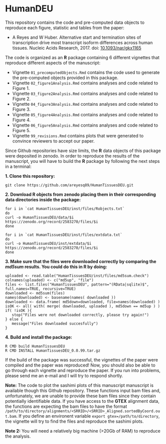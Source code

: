 # HumanDEU

This repository contains the code and pre-computed data objects to reproduce each figure, statistic 
and tables from the paper:

* A Reyes and W Huber. Alternative start and termination sites of transcription drive most transcript isoform 
differences across human tissues. Nucleic Acids Research, 2017. 
doi: [10.1093/nar/gkx1165](https://www.doi.org/10.1093/nar/gkx1165)

The code is organized as an **R** package containing 6 different vignettes that reproduce 
different aspects of the manuscript:

* Vignette `01_precomputedObjects.Rmd` contains the code used to generate the pre-computed objects provided in this package. 
* Vignette `02_figure1Analysis.Rmd` contains analyses and code related to Figure 1. 
* Vignette `03_figure2Analysis.Rmd` contains analyses and code related to Figure 2.
* Vignette `04_figure3Analysis.Rmd` contains analyses and code related to Figure 3.
* Vignette `05_figure4Analysis.Rmd` contains analyses and code related to Figure 4.
* Vignette `06_figure5Analysis.Rmd` contains analyses and code related to Figure 5.
* Vignette `99_revisions.Rmd` contains plots that were generated to convince reviewers to accept our paper.

Since Github repositories have size limits, the **R** data objects of this package were deposited in
zenodo. In order to reproduce the results of the manuscript, you will have to build the **R** package by 
following the next steps in a terminal:

**1. Clone this repository:**

```
git clone https://github.com/areyesq89/HumanTissuesDEU.git
```

**2. Download **R** objects from zenodo placing them in their corresponding data directories inside the package:**

```
for i in `cat HumanTissuesDEU/inst/files/Robjects.txt`
do
curl -o HumanTissuesDEU/data/$i https://zenodo.org/record/2583270/files/$i
done

for i in `cat HumanTissuesDEU/inst/files/extdata.txt`
do
curl -o HumanTissuesDEU/inst/extdata/$i https://zenodo.org/record/2583270/files/$i
done

```

**3. Make sure that the files were downloaded correctly by comparing the *md5sum* results. You could do this in **R** by doing:**

```
uploaded <- read.table("HumanTissuesDEU/inst/files/md5sum.check")
colnames(uploaded) <- c("md5up", "file")
files <- list.files("HumanTissuesDEU", pattern="(RData|sqlite)$", full.names=TRUE, recursive=TRUE)
downloaded <- md5sum(files)
names(downloaded) <- basename(names( downloaded ))
downloaded <- data.frame( md5down=downloaded, file=names(downloaded) )
isOK <- all( with( merge( downloaded, uploaded ), md5down == md5up ) )
if( !isOK ){ 
   stop("Files were not downloaded correctly, please try again!") 
} else { 
   message("Files downloaded succesfully")
}
```

**4. Build and install the package:**

```
R CMD build HumanTissuesDEU
R CMD INSTALL HumanTissuesDEU_0.0.99.tar.gz
```

If the build of the package was successful, the vignettes of the paper were compiled and the paper was reproduced! Now, you should also be able to go through each vignette and reproduce the paper. If you run into problems, please send me an e-mail and I will try to respond shortly.

**Note:** The code to plot the sashimi plots of this manuscript manuscript is available though this Github repository. These functions input bam files and, unfortunately, we are unable to provide these bam files since they contain potentially identifiable data. If you have access to the **GTEX** alignment data, the functions are expecting the bam files to have the format `/path/to/directory/alignments/<SRRID>/<SRRID>_Aligned.sortedByCoord.out.bam`. If you define an environent variable `export gtex=/path/to/directory`, the vignette will try to find the files and reproduce the sashimi plots. 

**Note 2:** You will need a relatively big machine (>20Gb of RAM) to reproduce the analysis.
